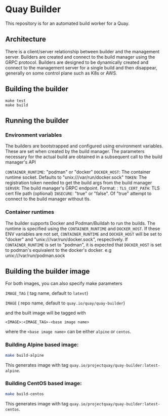 # Quay Builder

This repository is for an automated build worker for a Quay.

## Architecture

There is a client/server relationship between builder and the management server.
Builders are created and connect to the build manager using the GRPC protocol.
Builders are designed to be dynamically created and connect to the management server for a single build and then disappear,
generally on some control plane such as K8s or AWS.

## Building the builder

```
make test
make build
```

## Running the builder

### Environment variables

The builders are bootstrapped and configured using environment variables. These are set when created by the build manager.
The parameters necessary for the actual build are obtained in a subsequent call to the build manager's API

`CONTAINER_RUNTIME`: "podman" or "docker"
`DOCKER_HOST`: The container runtime socket. Defaults to "unix:///var/run/docker.sock"
`TOKEN`: The registration token needed to get the build args from the build manager
`SERVER`: The build manager's GRPC endpoint. Format: <host>:<port>
`TLS_CERT_PATH`: TLS cert file path (optional)
`INSECURE`: "true" or "false". Of "true" attempt to connect to the build manager without tls.

### Container runtimes

The builder supports Docker and Podman/Buildah to run the builds. The runtime is specified using the `CONTAINER_RUNTIME` and `DOCKER_HOST`.
If these ENV variables are not set, `CONTAINER_RUNTIME` and `DOCKER_HOST` will be set to "docker" and "unix:///var/run/docker.sock", respectively.
If `CONTAINER_RUNTIME` is set to "podman", it is expected that `DOCKER_HOST` is set to podman's equivalent to the docker's docker. e.g unix:///var/run/podman.sock

## Building the builder image

For both images, you can also specify make parameters

`IMAGE_TAG` ( tag name, default to `latest`) 

`IMAGE` ( repo name, default to `quay.io/quay/quay-builder`) 

and the built image will be tagged with 
```
<IMAGE>:<IMAGE_TAG>-<base image name>
```
where the `<base image name>` can be either `alpine` or `centos`.

### Building Alpine based image:
```sh
make build-alpine
```
This generates image with tag `quay.io/projectquay/quay-builder:latest-alpine`.

### Building CentOS based image:
```sh
make build-centos
```
This generates image with tag `quay.io/projectquay/quay-builder:latest-centos`.
